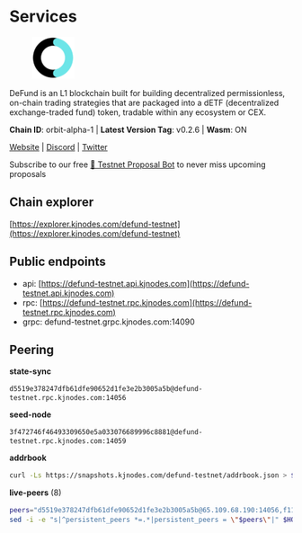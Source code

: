 # Services

<figure><img src="https://raw.githubusercontent.com/kj89/cosmos-images/main/logos/defund.png" alt=""><figcaption></figcaption></figure>

DeFund is an L1 blockchain built for building decentralized permissionless,  on-chain trading strategies that are packaged into a dETF (decentralized  exchange-traded fund) token, tradable within any ecosystem or CEX.

**Chain ID**: orbit-alpha-1 | **Latest Version Tag**: v0.2.6 | **Wasm**: ON

[Website](https://www.defund.app) | [Discord](https://discord.gg/FV26pRPZ3P) | [Twitter](https://twitter.com/defund_finance)



Subscribe to our free [🤖 Testnet Proposal Bot](https://t.me/kjnodes_testnet_proposal_bot) to never miss upcoming proposals


## Chain explorer
[https://explorer.kjnodes.com/defund-testnet](https://explorer.kjnodes.com/defund-testnet)

## Public endpoints

* api: [https://defund-testnet.api.kjnodes.com](https://defund-testnet.api.kjnodes.com)
* rpc: [https://defund-testnet.rpc.kjnodes.com](https://defund-testnet.rpc.kjnodes.com)
* grpc: defund-testnet.grpc.kjnodes.com:14090

## Peering

**state-sync**

```text
d5519e378247dfb61dfe90652d1fe3e2b3005a5b@defund-testnet.rpc.kjnodes.com:14056
```

**seed-node**

```text
3f472746f46493309650e5a033076689996c8881@defund-testnet.rpc.kjnodes.com:14059
```

**addrbook**
```bash
curl -Ls https://snapshots.kjnodes.com/defund-testnet/addrbook.json > $HOME/.defund/config/addrbook.json
```

**live-peers** (8)
```bash
peers="d5519e378247dfb61dfe90652d1fe3e2b3005a5b@65.109.68.190:14056,f114c02efc5aa7ee3ee6733d806a1fae2fbfb66b@5.9.147.22:25656,854cfaf6fd4de846fd020fbd7d0b5364c6fb9c58@65.21.95.46:27656,3ff08bf215c7610aff040c8149bda41a61835088@65.109.157.236:56656,8a5cc818253b02eb408314ea1b5ff4788cc6e7a1@65.109.65.248:33656,6406dc6dff130a009ad79bb04eb29b731414811f@141.95.145.41:27656,4f1d96f5b8adb5bcdd59e61cb6e387ff12422a41@65.109.63.110:13656,5c2a752c9b1952dbed075c56c600c3a79b58c395@146.59.47.207:26836"
sed -i -e "s|^persistent_peers *=.*|persistent_peers = \"$peers\"|" $HOME/.defund/config/config.toml
```
